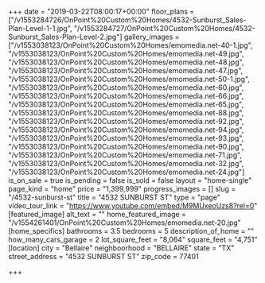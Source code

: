 +++
date = "2019-03-22T08:00:17+00:00"
floor_plans = ["/v1553284726/OnPoint%20Custom%20Homes/4532-Sunburst_Sales-Plan-Level-1-1.jpg", "/v1553284727/OnPoint%20Custom%20Homes/4532-Sunburst_Sales-Plan-Level-2.jpg"]
gallery_images = ["/v1553038123/OnPoint%20Custom%20Homes/emomedia.net-40-1.jpg", "/v1553038123/OnPoint%20Custom%20Homes/emomedia.net-49.jpg", "/v1553038123/OnPoint%20Custom%20Homes/emomedia.net-48.jpg", "/v1553038123/OnPoint%20Custom%20Homes/emomedia.net-47.jpg", "/v1553038123/OnPoint%20Custom%20Homes/emomedia.net-50-1.jpg", "/v1553038123/OnPoint%20Custom%20Homes/emomedia.net-60.jpg", "/v1553038123/OnPoint%20Custom%20Homes/emomedia.net-66.jpg", "/v1553038123/OnPoint%20Custom%20Homes/emomedia.net-65.jpg", "/v1553038123/OnPoint%20Custom%20Homes/emomedia.net-88.jpg", "/v1553038123/OnPoint%20Custom%20Homes/emomedia.net-92.jpg", "/v1553038123/OnPoint%20Custom%20Homes/emomedia.net-94.jpg", "/v1553038123/OnPoint%20Custom%20Homes/emomedia.net-93.jpg", "/v1553038123/OnPoint%20Custom%20Homes/emomedia.net-90.jpg", "/v1553038123/OnPoint%20Custom%20Homes/emomedia.net-71.jpg", "/v1553038123/OnPoint%20Custom%20Homes/emomedia.net-32.jpg", "/v1553038123/OnPoint%20Custom%20Homes/emomedia.net-24.jpg"]
is_on_sale = true
is_pending = false
is_sold = false
layout = "home-single"
page_kind = "home"
price = "1,399,999"
progress_images = []
slug = "/4532-sunburst-st"
title = "4532 SUNBURST ST"
type = "page"
video_tour_link = "https://www.youtube.com/embed/M9MUxeoUzs8?rel=0"
[featured_image]
alt_text = ""
home_featured_image = "/v1554261401/OnPoint%20Custom%20Homes/emomedia.net-20.jpg"
[home_specifics]
bathrooms = 3.5
bedrooms = 5
description_of_home = ""
how_many_cars_garage = 2
lot_square_feet = "8,064"
square_feet = "4,751"
[location]
city = "Bellaire"
neighboorhood = "BELLAIRE"
state = "TX"
street_address = "4532 SUNBURST ST"
zip_code = 77401

+++
